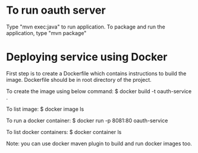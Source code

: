 # To run oauth server
Type "mvn exec:java" to run application. To package and run the application, type "mvn package"

# Deploying service using Docker
First step is to create a Dockerfile which contains instructions to build the image.
Dockerfile should be in root directory of the project.

To create the image using below command:
$ docker build -t oauth-service .

To list image: 
$ docker image ls

To run a docker container:
$ docker run -p 8081:80 oauth-service

To list docker containers: 
$ docker container ls

Note: you can use docker maven plugin to build and run docker images too. 




